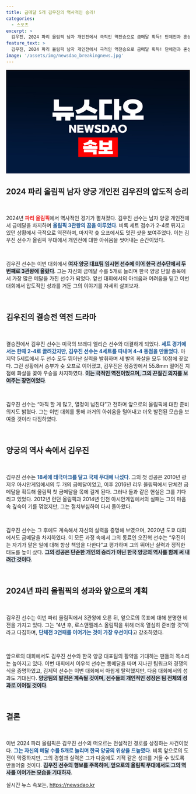 ```yaml
---
title: 금메달 5개 김우진의 역사적인 승리!
categories:
  - 스포츠
excerpt: >
  김우진, 2024 파리 올림픽 남자 개인전에서 극적인 역전승으로 금메달 획득! 단체전과 혼성전에서도 금메달을 따내며 3관왕에 오르고, 올림픽 금메달 5개로 한국 양궁 역대 1위 달성. “LA올림픽 준비 시작!”
feature_text: >
  김우진, 2024 파리 올림픽 남자 개인전에서 극적인 역전승으로 금메달 획득! 단체전과 혼성전에서도 금메달을 따내며 3관왕에 오르고, 올림픽 금메달 5개로 한국 양궁 역대 1위 달성. “LA올림픽 준비 시작!”
image: '/assets/img/newsdao_breakingnews.jpg'
---
```


<p><img src="/assets/img/newsdao_breakingnews.jpg" alt="pcversion 속보" /></p>

<h2 data-ke-size="size26">2024 파리 올림픽 남자 양궁 개인전 김우진의 압도적 승리</h2>

<p data-ke-size="size16">&nbsp;</p>

<p>2024년 <b><span style="color: #ee2323;">파리 올림픽</span></b>에서 역사적인 경기가 펼쳐졌다. 김우진 선수는 남자 양궁 개인전에서 금메달을 차지하며 <b><span style="color: #1a5490;">올림픽 3관왕의 꿈을 이루었다</span></b>. 비록 세트 점수가 2-4로 뒤지고 있던 상황에서 극적으로 역전하며, 마지막 슛 오프에서도 멋진 샷을 보여주었다. 이는 김우진 선수가 올림픽 무대에서 개인전에 대한 아쉬움을 씻어내는 순간이었다. </p>

<p data-ke-size="size16">&nbsp;</p>

<p>김우진 선수는 이번 대회에서 <b><span style="background-color: #21538527;">여자 양궁 대표팀 임시현 선수에 이어 한국 선수단에서 두 번째로 3관왕에 올랐다</span></b>. 그는 자신의 금메달 수를 5개로 늘리며 한국 양궁 단일 종목에서 가장 많은 메달을 가진 선수가 되었다. 앞선 대회에서의 아쉬움과 어려움을 딛고 이번 대회에서 압도적인 성과를 거둔 그의 이야기를 자세히 살펴보자.</p>

<p data-ke-size="size16">&nbsp;</p>

<h2 data-ke-size="size26">김우진의 결승전 역전 드라마</h2>

<p data-ke-size="size16">&nbsp;</p>

<p>결승전에서 김우진 선수는 미국의 브래디 엘리슨 선수와 대결하게 되었다. <b><span style="color: #1a5490;">세트 경기에서는 한때 2-4로 끌려갔지만, 김우진 선수는 4세트를 따내며 4-4 동점을 만들었다</span></b>. 마지막 5세트에서 두 선수 모두 뛰어난 실력을 발휘하며 세 발의 화살을 모두 10점에 꽂았다. 그런 상황에서 승부가 슛 오프로 이어졌고, 김우진은 정중앙에서 55.8mm 떨어진 지점에 화살을 꽂아 우승을 차지하였다. <b><span style="background-color: #21538527;">이는 극적인 역전이었으며, 그의 끈질긴 의지를 보여주는 장면이었다</span></b>.</p>

<p data-ke-size="size16">&nbsp;</p>

<p>김우진 선수는 “아직 할 게 많고, 열정이 넘친다”고 전하며 앞으로의 올림픽에 대한 준비의지도 밝혔다. 그는 이번 대회를 통해 과거의 아쉬움을 털어내고 더욱 발전된 모습을 보여줄 것이라 다짐하였다.</p>

<p data-ke-size="size16">&nbsp;</p>

<h2 data-ke-size="size26">양궁의 역사 속에서 김우진</h2>

<p data-ke-size="size16">&nbsp;</p>

<p>김우진 선수는 <b><span style="color: #1a5490;">18세에 태극마크를 달고 국제 무대에 나섰다</span></b>. 그의 첫 성공은 2010년 광저우 아시안게임에서의 두 개의 금메달이었고, 이후 2016년 리우 올림픽에서 단체전 금메달을 획득해 올림픽 첫 금메달을 목에 걸게 된다. 그러나 돌과 같은 현실은 그를 기다리고 있었다. 2012년 런던 올림픽과 2014년 인천 아시안게임에서의 실패는 그의 마음속 깊숙이 기를 꺾었지만, 그는 절치부심하여 다시 돌아왔다.</p>

<p data-ke-size="size16">&nbsp;</p>

<p>김우진 선수는 그 후에도 계속해서 자신의 실력을 증명해 보였으며, 2020년 도쿄 대회에서도 금메달을 차지하였다. 이 모든 과정 속에서 그의 동료인 오진혁 선수는 “우진이는 자기가 맡은 일에 대해 항상 책임을 다한다”고 평가하며 그의 뛰어난 실력과 정직한 태도를 높이 샀다. <b><span style="background-color: #21538527;">그의 성공은 단순한 개인의 승리가 아닌 한국 양궁의 역사를 함께 써 내려간 것이다</span></b>.</p>

<p data-ke-size="size16">&nbsp;</p>

<h2 data-ke-size="size26">2024년 파리 올림픽의 성과와 앞으로의 계획</h2>

<p data-ke-size="size16">&nbsp;</p>

<p>김우진 선수는 이번 파리 올림픽에서 3관왕에 오른 뒤, 앞으로의 목표에 대해 분명한 비전을 가지고 있다. 그는 “4년 후, 로스앤젤레스 올림픽을 위해 더욱 열심히 준비할 것”이라고 다짐하며, <b><span style="color: #1a5490;">단체전 3연패를 이어가는 것이 가장 우선이다</span></b>고 강조하였다. </p>

<p data-ke-size="size16">&nbsp;</p>

<p>앞으로의 대회에서도 김우진 선수와 한국 양궁 대표팀의 활약을 기대하는 팬들의 목소리는 높아지고 있다. 이번 대회에서 이우석 선수는 동메달을 따며 지나친 팀워크와 경쟁의식을 증명하였고, 김제덕 선수는 이번 대회에서 아쉽게 탈락했지만, 다음 대회에서의 성과도 기대된다. <b><span style="background-color: #21538527;">양궁팀의 발전은 계속될 것이며, 선수들의 개인적인 성장은 팀 전체의 성과로 이어질 것이다</span></b>.</p>

<p data-ke-size="size16">&nbsp;</p>

<h2 data-ke-size="size26">결론</h2>

<p data-ke-size="size16">&nbsp;</p>

<p>이번 2024 파리 올림픽은 김우진 선수의 떠오르는 전설적인 경로를 상징하는 사건이었다. <b><span style="color: #1a5490;">그는 자신의 메달 수를 5개로 늘리며 한국 양궁의 위상을 드높였다</span></b>. 비록 앞으로의 도전이 막중하지만, 그의 경험과 실력은 그가 다음에도 기적 같은 성과를 거둘 수 있도록 만들어줄 것이다. <b><span style="background-color: #21538527;">김우진 선수의 행보를 주목하며, 앞으로의 올림픽 무대에서도 그의 역사를 이어가는 모습을 기대하자</span></b>.</p>
실시간 뉴스 속보는, <a href="https://newsdao.kr" rel="dofollow">https://newsdao.kr</a>


